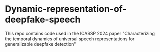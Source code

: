 # Dynamic-representation-of-deepfake-speech
This repo contains code used in the ICASSP 2024 paper "Characterizing the temporal dynamics of universal speech representations for generalizable deepfake detection"
